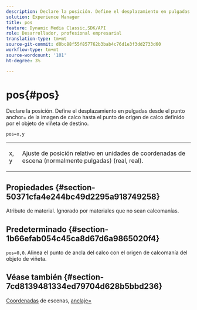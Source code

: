 ```yaml
---
description: Declare la posición. Define el desplazamiento en pulgadas desde el punto anchor= de la imagen de calco hasta el punto de origen de calco definido por el objeto de viñeta de destino.
solution: Experience Manager
title: pos
feature: Dynamic Media Classic,SDK/API
role: Desarrollador, profesional empresarial
translation-type: tm+mt
source-git-commit: d0bc88f55f857762b3bab4c76d1e3f3dd2733d60
workflow-type: tm+mt
source-wordcount: '101'
ht-degree: 3%

---
```



# pos{#pos}

Declare la posición. Define el desplazamiento en pulgadas desde el punto anchor= de la imagen de calco hasta el punto de origen de calco definido por el objeto de viñeta de destino.

`pos=x,y`

<table id="simpletable_DB3B64EFB67A47AD843812324ABFAE45"> 
 <tr class="strow"> 
  <td class="stentry"> <p><span class="varname"> x</span>,<span class="varname"> y</span> </p></td> 
  <td class="stentry"> <p>Ajuste de posición relativo en unidades de coordenadas de escena (normalmente pulgadas) (real, real). </p></td> 
 </tr> 
</table>

## Propiedades {#section-50371cfa4e244bc49d2295a918749258}

Atributo de material. Ignorado por materiales que no sean calcomanías.

## Predeterminado {#section-1b66efab054c45ca8d67d6a9865020f4}

`pos=0,0`. Alinea el punto de ancla del calco con el origen de calcomanía del objeto de viñeta.

## Véase también {#section-7cd8139481334ed79704d628b5bbd236}

[Coordenadas](../../../../../ir-api/http-protocol/image-rendering-api-ref/c-ir-http-protocol-ref/c-ir-http-protocol-syntax-and-features/c-ir-vignettes/c-ir-scene-coordinates.md#concept-528507024fa640b19a2631357febf7f1) de escenas,  [anclaje=](../../../../../ir-api/http-protocol/image-rendering-api-ref/c-ir-http-protocol-ref/c-ir-http-protocol-command-reference/r-ir-http-anchor.md#reference-d53923d785c9442997dc7f2199524c26)
